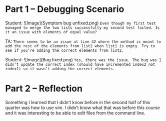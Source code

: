 # Part 1 – Debugging Scenario

Student:
![Image](Symptom bug unfixed.png)
`Even though my first test managed to merge the two lists successfully my second test failed. Is it an issue with elements of equal value?`

TA:
`There seems to be an issue at line 42 where the method is meant to add the rest of the elements from list2 when list1 is empty. Try to see if you’re adding the correct elements from list2.`

Student:
![Image](Bug fixed.png)
`Yes, there was the issue. The bug was I didn’t update the correct index (should have incremented index2 not index1) so it wasn’t adding the correct elements.`


# Part 2 – Reflection

Something I learned that I didn’t know before in the second half of this quarter was how to use vim. I didn’t know what that was before this course and it was interesting to be able to edit files from the command line.
